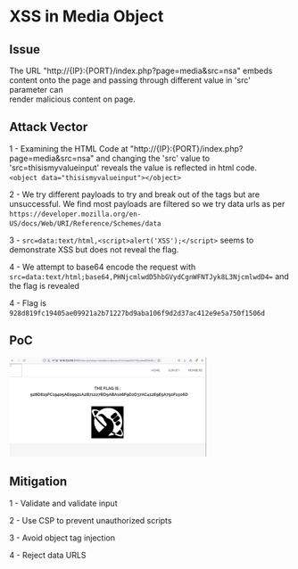 # XSS in Media Object

## Issue

The URL "http://{IP}:{PORT}/index.php?page=media&src=nsa" embeds content onto the page and passing through different value in 'src' parameter can \
render malicious content on page.


## Attack Vector

1 - Examining the HTML Code at "http://{IP}:{PORT}/index.php?page=media&src=nsa" and changing the 'src' value to 'src=thisismyvalueinput' reveals the value is reflected in html code. \
`<object data="thisismyvalueinput"></object>`

2 - We try different payloads to try and break out of the tags but are unsuccessful. We find most payloads are filtered so we try data urls as per `https://developer.mozilla.org/en-US/docs/Web/URI/Reference/Schemes/data` 

3 - `src=data:text/html,<script>alert('XSS');</script>` seems to demonstrate XSS but does not reveal the flag. 

4 - We attempt to base64 encode the request with `src=data:text/html;base64,PHNjcmlwdD5hbGVydCgnWFNTJyk8L3NjcmlwdD4=` and the flag is revealed

4 - Flag is `928d819fc19405ae09921a2b71227bd9aba106f9d2d37ac412e9e5a750f1506d`


## PoC

<img src="12_Screenshot.png" width="70%" height="70%" />


## Mitigation

1 - Validate and validate input

2 - Use CSP to prevent unauthorized scripts

3 - Avoid object tag injection

4 - Reject data URLS

